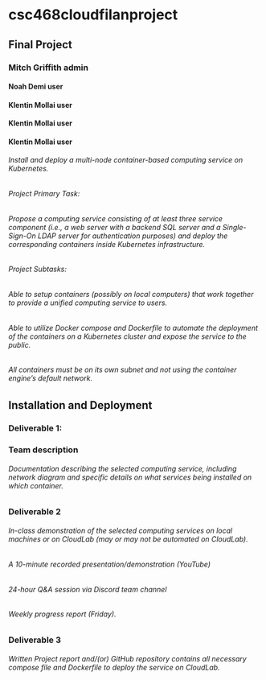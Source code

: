 # csc468cloudfilanproject

## Final Project

### Mitch Griffith  admin
#### Noah Demi       user
#### Klentin Mollai  user
#### Klentin Mollai  user
#### Klentin Mollai  user

###### Install and deploy a multi-node container-based computing service on Kubernetes.
###### Project Primary Task:
###### Propose a computing service consisting of at least three service component (i.e., a web server with a backend SQL server and a Single-Sign-On LDAP server for authentication  purposes) and deploy the corresponding containers inside Kubernetes infrastructure.
###### Project Subtasks:
###### Able to setup containers (possibly on local computers) that work together to provide a unified computing service to users.
###### Able to utilize Docker compose and Dockerfile to automate the deployment of the containers on a Kubernetes cluster and expose the service to the public.
###### All containers must be on its own subnet and not using the container engine’s default network.
## Installation and Deployment
### Deliverable 1:
### Team description
###### Documentation describing the selected computing service, including network diagram and specific details on what services being installed on which container.
### Deliverable 2
###### In-class demonstration of the selected computing services on local machines or on CloudLab (may or may not be automated on CloudLab).
###### A 10-minute recorded presentation/demonstration (YouTube)
###### 24-hour Q&A session via Discord team channel
###### Weekly progress report (Friday).
### Deliverable 3
###### Written Project report and/(or) GitHub repository contains all necessary compose file and Dockerfile to deploy the service on CloudLab.
